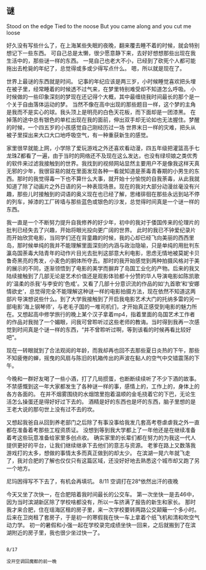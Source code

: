 ## 谜

Stood on the edge
Tied to the noose
But you came along and you cut me loose


好久没有写些什么了，在上海某些失眠的夜晚，翻来覆去睡不着的时候，就会特别想记下一些东西。
可自己总是太懒，很少愿意静下来，去好好想想那些出现在我生活中的，那些谜一样的东西。
一晃自己也老大不小，已经到了砍死个人都可能拖出去枪毙的年纪了，总觉得或多或少得写点什么。
嗯，所以就是现在了。

世界上最谜的东西就是时间。
记事的年纪应该是两三岁，小时候睡觉喜欢把头埋在被子里，经常睡着的时候透不过气来，在梦里特别难受却不知道怎么呼吸。
小时候做的一些印象深刻的梦现在还记得个大概，其中最缠绕我时间最长的那个是一个关于自由落体运动的梦。
当然不像在高中出现的那些题目一样，这个梦的主角是我而不是实心的球。我头顶上是明亮的白色天花板，而下面却是一团漆黑。
在掉落的途中总有银色的单杠出现在我的面前，伸出双手却无论如也无法握住。梦醒的时候，一个四五岁的小孩感觉自己刚经历过一场
世界末日一样的灾难，把头从被子里探出来大口大口地呼吸空气，有一种重获新生的感觉。

家里很早就能上网，小学除了爱玩游戏之外还喜欢看动漫，四五年级把灌篮高手七龙珠Z都看了一遍，由于当时的网络还不及现在这么发达，也没有绿坝娘之类优秀的软件来过滤我接触到的世界。我找到的视频网站显然主要用户不是像我这样天真无邪的少年，我很容易的就在里面发现各种一看就知道是荼毒青春期的小男生的东西。那时的我觉得毒一下也不算什么大事，就开始十分愉悦的自我荼毒，从此我就知道了除了动画片之外日语的另一种表现场景。现在的我对大部分动漫丝毫没有兴趣，那些儿时接触到的词语的奥义现在也已经了解，思绪徘徊在那些永远到站不停的列车，掉漆的工厂砖墙与那些蓝色或银色的沙发，总觉得时间真是一个谜一样的东西。

我一直是一个不断努力提升自我修养的好少年，初中的我对于倭国传来的伦理片的批判已经失去了兴趣，开始将眼光投向更广阔的世界。
此时的我已不钟爱纪录片而开始欣赏电影，当同学们还在背童趣的时候，我的心却已经飞向美丽的西西里岛，那时候单纯的我并不能理解里面深刻的内涵与政治隐喻，只是单纯的用批判东瀛岛国荼毒大陆青年的动作片目光去批判这部意大利电影，思虑无情地被莫妮卡贝鲁奇黑亮的秀发，小麦色的胴体所夺去。那时的我开始感觉到两种拍摄风格对于美的展示的不同，逐渐领悟到了电影的美学而摒弃了岛国工业化的产物。后来的我又陆续接触到了几部无论是艺术价值还是观影体验都十分赞的华人导演电影如陈凯歌的'温柔的杀我'与李安的'色戒'。又看了几部十分意识流的作品的如‘九首歌’和‘安娜情欲史’，总觉得完全不能理解这种谜一样的电影拍摄方法，现在依然不知道这两部片导演想说些什么。到了大学我接触到了开启我电影艺术大门的托纳多雷的另一部电影‘海上钢琴师‘，与老毛子国的一堆司机们，才开始真正感受到电影的魅力所在。又想起高中修学旅行的晚上某个汉子拿着mp4，指着里面的岛国艺术工作者的作品对我抛了一个媚眼，问我可曾聆听过这些老师的教诲。当时得到我再一次感觉到时间真是个谜一样的东西，“并不曾聆听过啊，等到该看的时候再看比较好吧"。

现在一转眼就到了合法观阅的年龄，而我却再也回不去那些夏日炎热的下午，那些不知疲倦的蝉，摇曳的风扇与陈旧的机箱传出的声波在黏人的空气中交错震荡的下午。

今晚和一群好友喝了一些小酒，打了几局掼蛋，也断断续续听了不少下酒的故事。
不禁感慨到这一年大家都发生了各种谜一样的事，感情上的，工作上的，身体上的各方各面的。
在并不烟雾围绕的水烟馆里抱着温顺的金毛挠着它的下巴，无论生活怎么操蛋还是得好好过下去的。
酒精是好的东西也是坏的东西，脑子里想的是王老大说的那句世上没有过不去的坎。

又想起我爸自从回到养老部门之后除了有事没事给我发几套高考卷虐虐我之外一直都在准备着考那些工程资质证。
没想到等到我大学都上了一年他还是在继续准备着考这些玩意准备给家里多创点收。
确实家里的长辈们都在努力的为我这一代人提供更好的平台，让我们继续继承下去他们的意志与资源。
老爹在路上又数落我游戏打的太多，想做的事情太多而真正做到的却太少。
在滨湖一晃六年就飞走了，我对合肥的了解也仅仅只有这篇区域，还没好好地去熟悉这个城市却又跑了另一个地方。

尼玛困得写不下去了，有机会再填坑。
                                                                                                                                                                     8/11
                                                                                                                                   空调打在28°依然出汗的夜晚


今天又坐了次快一，在合肥陪着我时间最长的公交车。
第一次坐快一是去46中，因为当时滨湖新区除了学校啥都没有，所以一车挤满了报告的新生和家长。
那时我才来合肥，住在瑶海区租的房子里，来一次学校要转两路公交颠簸一个多小时。
后来在卫岗租了套房子，于是初一的寒假我在快一车上拿着个纸飞机和清和吹空气动力学。
初一的暑假和小强一起在学校录完成绩坐快一回来，之后就搬到了在滨湖附近的房子里，我也很少坐过快一了。

                                                                                                                                                                     8/17
                                                                                                                                         没开空调回魔都的前一晚